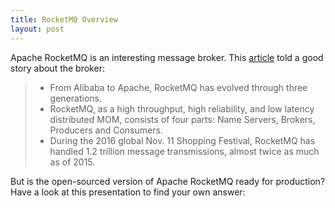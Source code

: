 ```yaml
---
title: RocketMQ Overview
layout: post
---
```


Apache RocketMQ is an interesting message broker. This [article](https://www.infoq.com/articles/alibaba-apache-rocketmq) told a good story about the broker:

> + From Alibaba to Apache, RocketMQ has evolved through three generations.
> + RocketMQ, as a high throughput, high reliability, and low latency distributed MOM, consists of four parts: Name Servers, Brokers, Producers and Consumers.
> + During the 2016 global Nov. 11 Shopping Festival, RocketMQ has handled 1.2 trillion message transmissions, almost twice as much as of 2015.

But is the open-sourced version of Apache RocketMQ ready for production? Have a look at this presentation to find your own answer:

<!-- <iframe src="https://docs.google.com/presentation/d/e/2PACX-1vSYh_VLxFCAqKLxGVZvtOw7Nu_MSXL3v-wbUMJt6k_dW0BrxkR7haZb1M-eGLZi3eaXcRXA2AKfxP3l/embed?start=false&loop=false&delayms=3000" frameborder="0" width="750" height="450" allowfullscreen="true" mozallowfullscreen="true" webkitallowfullscreen="true"></iframe> -->
